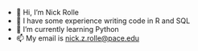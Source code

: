 - 👋 Hi, I’m Nick Rolle
- 👀 I have some experience writing code in R and SQL
- 🌱 I’m currently learning Python
- 📫 My email is nick.z.rolle@pace.edu

<!---
nrolle/nrolle is a ✨ special ✨ repository because its `README.md` (this file) appears on your GitHub profile.
You can click the Preview link to take a look at your changes.
--->
